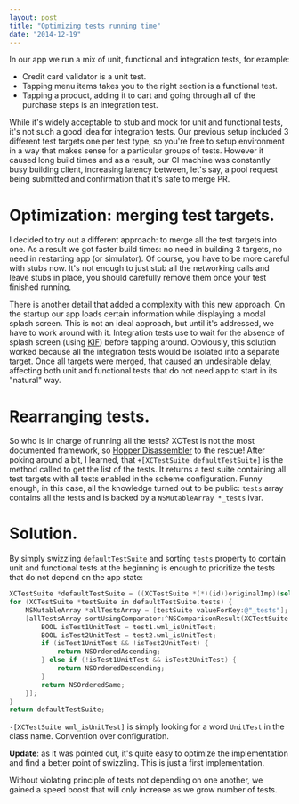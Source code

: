 ```yaml
---
layout: post
title: "Optimizing tests running time"
date: "2014-12-19"
---
```


In our app we run a mix of unit, functional and integration tests, for example:

* Credit card validator is a unit test.
* Tapping menu items takes you to the right section is a functional test.
* Tapping a product, adding it to cart and going through all of the purchase steps is an integration test.

While it's widely acceptable to stub and mock for unit and functional tests, it's not such a good idea for integration tests. Our previous setup included 3 different test targets one per test type, so you're free to setup environment in a way that makes sense for a particular groups of tests. However it caused long build times and as a result, our CI machine was constantly busy building client, increasing latency between, let's say, a pool request being submitted and confirmation that it's safe to merge PR.

# Optimization: merging test targets.

I decided to try out a different approach: to merge all the test targets into one. As a result we got faster build times: no need in building 3 targets, no need in restarting app (or simulator). Of course, you have to be more careful with stubs now. It's not enough to just stub all the networking calls and leave stubs in place, you should carefully remove them once your test finished running.

There is another detail that added a complexity with this new approach. On the startup our app loads certain information while displaying a modal splash screen. This is not an ideal approach, but until it's addressed, we have to work around with it. Integration tests use to wait for the absence of splash screen (using [KIF](https://github.com/kif-framework/KIF)) before tapping around. Obviously, this solution worked because all the integration tests would be isolated into a separate target. Once all targets were merged, that caused an undesirable delay, affecting both unit and functional tests that do not need app to start in its "natural" way.

# Rearranging tests.

So who is in charge of running all the tests? XCTest is not the most documented framework, so [Hopper Disassembler](http://www.hopperapp.com) to the rescue! After poking around a bit, I learned, that `+[XCTestSuite defaultTestSuite]` is the method called to get the list of the tests. It returns a test suite containing all test targets with all tests enabled in the scheme configuration. Funny enough, in this case, all the knowledge turned out to be public: `tests` array contains all the tests and is backed by a `NSMutableArray *_tests` ivar.

# Solution.

By simply swizzling `defaultTestSuite` and sorting `tests` property to contain unit and functional tests at the beginning is enough to prioritize the tests that do not depend on the app state:

```objectivec
XCTestSuite *defaultTestSuite = ((XCTestSuite *(*)(id))originalImp)(self);
for (XCTestSuite *testSuite in defaultTestSuite.tests) {
    NSMutableArray *allTestsArray = [testSuite valueForKey:@"_tests"];
    [allTestsArray sortUsingComparator:^NSComparisonResult(XCTestSuite *test1, XCTestSuite *test2) {
        BOOL isTest1UnitTest = test1.wml_isUnitTest;
        BOOL isTest2UnitTest = test2.wml_isUnitTest;
        if (isTest1UnitTest && !isTest2UnitTest) {
            return NSOrderedAscending;
        } else if (!isTest1UnitTest && isTest2UnitTest) {
            return NSOrderedDescending;
        }
        return NSOrderedSame;
    }];
}
return defaultTestSuite;
```

`-[XCTestSuite wml_isUnitTest]` is simply looking for a word `UnitTest` in the class name. Convention over configuration.

**Update**: as it was pointed out, it's quite easy to optimize the implementation and find a better point of swizzling. This is just a first implementation.

Without violating principle of tests not depending on one another, we gained a speed boost that will only increase as we grow number of tests.